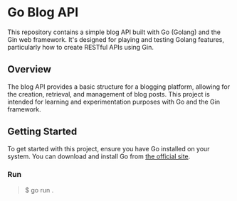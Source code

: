 # Go Blog API

This repository contains a simple blog API built with Go (Golang) and the Gin web framework. It's designed for playing and testing Golang features, particularly how to create RESTful APIs using Gin.

## Overview

The blog API provides a basic structure for a blogging platform, allowing for the creation, retrieval, and management of blog posts. This project is intended for learning and experimentation purposes with Go and the Gin framework.

## Getting Started

To get started with this project, ensure you have Go installed on your system. You can download and install Go from [the official site](https://golang.org/dl/).

### Run

>$ go run .